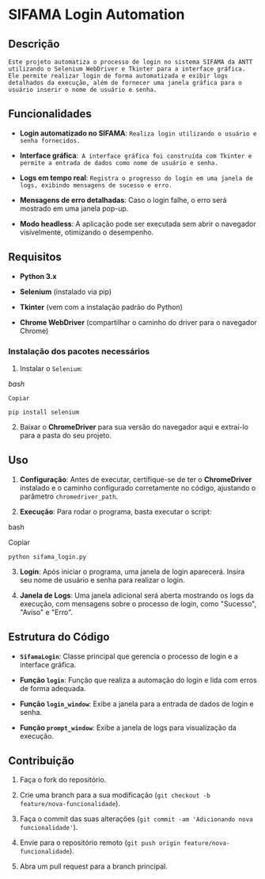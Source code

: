 # **SIFAMA Login Automation**

## **Descrição**

`Este projeto automatiza o processo de login no sistema SIFAMA da ANTT utilizando o Selenium WebDriver e Tkinter para a interface gráfica. Ele permite realizar login de forma automatizada e exibir logs detalhados da execução, além de fornecer uma janela gráfica para o usuário inserir o nome de usuário e senha.`

## **Funcionalidades**

- **Login automatizado no SIFAMA**: `Realiza login utilizando o usuário e senha fornecidos.`

- **Interface gráfica**:` A interface gráfica foi construída com Tkinter e permite a entrada de dados como nome de usuário e senha.`

- **Logs em tempo real**: `Registra o progresso do login em uma janela de logs, exibindo mensagens de sucesso e erro.`

- **Mensagens de erro detalhadas**: Caso o login falhe, o erro será mostrado em uma janela pop-up.

- **Modo headless**: A aplicação pode ser executada sem abrir o navegador visivelmente, otimizando o desempenho.

## Requisitos

- **Python 3.x**

- **Selenium** (instalado via pip)

- **Tkinter** (vem com a instalação padrão do Python)

- **Chrome WebDriver** (compartilhar o caminho do driver para o navegador Chrome)

### Instalação dos pacotes necessários

1. Instalar o `Selenium`:

$`bash`$

`Copiar`

`pip install selenium`

2. Baixar o **ChromeDriver** para sua versão do navegador aqui e extraí-lo para a pasta do seu projeto.

## Uso

1. **Configuração**: Antes de executar, certifique-se de ter o **ChromeDriver** instalado e o caminho configurado corretamente no código, ajustando o parâmetro `chromedriver_path`.

2. **Execução**: Para rodar o programa, basta executar o script:

bash

Copiar

`python sifama_login.py`

3. **Login**: Após iniciar o programa, uma janela de login aparecerá. Insira seu nome de usuário e senha para realizar o login.

4. **Janela de Logs**: Uma janela adicional será aberta mostrando os logs da execução, com mensagens sobre o processo de login, como "Sucesso", "Aviso" e "Erro".

## Estrutura do Código

- **`SifamaLogin`**: Classe principal que gerencia o processo de login e a interface gráfica.

- **Função `login`**: Função que realiza a automação do login e lida com erros de forma adequada.

- **Função `login_window`**: Exibe a janela para a entrada de dados de login e senha.

- **Função `prompt_window`**: Exibe a janela de logs para visualização da execução.

## Contribuição

1. Faça o fork do repositório.

2. Crie uma branch para a sua modificação (`git checkout -b feature/nova-funcionalidade`).

3. Faça o commit das suas alterações (`git commit -am 'Adicionando nova funcionalidade'`).

4. Envie para o repositório remoto (`git push origin feature/nova-funcionalidade`).

5. Abra um pull request para a branch principal.
